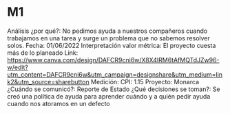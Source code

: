# M1

Análisis ¿por qué?: No pedimos ayuda a nuestros compañeros cuando trabajamos en una tarea y surge un problema que no sabemos resolver solos.
Fecha: 01/06/2022
Interpretación valor métrica: El proyecto cuesta más de lo planeado
Link: https://www.canva.com/design/DAFCR9cni6w/X8X4IRM6tAfMQTdJZw96-w/edit?utm_content=DAFCR9cni6w&utm_campaign=designshare&utm_medium=link2&utm_source=sharebutton
Medición: CPI: 1.15
Proyecto: Monarca
¿Cuándo se comunicó?: Reporte de Estado
¿Qué decisiones se toman?: Se creó una política de ayuda para aprender cuándo y a quién pedir ayuda cuando nos atoramos en un defecto